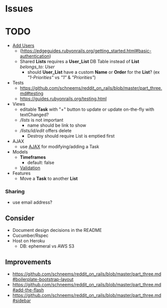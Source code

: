 # Issues

# TODO
- [Add Users](https://www.railstutorial.org/book/modeling_users)
  - (https://edgeguides.rubyonrails.org/getting_started.html#basic-authentication)
  - Shared **Lists** requires a **User_List** DB Table instead of **List** *belongs_to: User*
    - should **User_List** have a custom **Name** or **Order** for the **List**? (ex *"1-Priorities"* vs *"1"* & *"Priorities"*)
- Tests
  - https://github.com/schneems/reddit_on_rails/blob/master/part_three.md#testing
  - https://guides.rubyonrails.org/testing.html
- Views
  - editable **Task** with "+" button to update or update on-the-fly with textChanged?
  - */lists* is not important
    - name should be link to show
  - */lists/id/edit* offers delete
    - Destroy should require List is emptied first
- AJAX
  - use [AJAX](https://docs.google.com/document/d/1wDGbrMNZcC9fNPRmIvftnUF0gO9Ref1QsbdODm0KF-Y/edit#) for modifying/adding a Task
- Models
  - **Timeframes**
    - default: false
  - [Validation](https://edgeguides.rubyonrails.org/active_record_validations.html)
- Features
  - Move a **Task** to another **List**

### Sharing
- use email address?

## Consider
- Document design decisions in the README
- Cucumber/Rspec
- Host on Heroku
  - DB: ephemeral vs AWS S3

## Improvements
- https://github.com/schneems/reddit_on_rails/blob/master/part_three.md#boilerplate-bootstrap-layout
- https://github.com/schneems/reddit_on_rails/blob/master/part_three.md#add-the-flash
- https://github.com/schneems/reddit_on_rails/blob/master/part_three.md#sidebar
